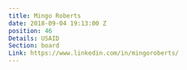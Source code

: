 ```yaml
---
title: Mingo Roberts
date: 2018-09-04 19:13:00 Z
position: 46
Details: USAID
Section: board
Link: https://www.linkedin.com/in/mingoroberts/
---
```


